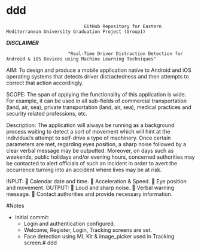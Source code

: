 # ddd
                                 GitHub Repository for Eastern Mediterranean University Graduation Project (Group1)
***DISCLAIMER***

                           "Real-Time Driver Distraction Detection for Android & iOS Devices using Machine Learning Techniques"

AIM: To design and produce a mobile application native to Android and iOS operating
systems that detects driver distractedness and then attempts to correct that action accordingly.

SCOPE: The span of applying the functionality of this application is wide. For example, it can
be used in all sub-fields of commercial transportation (land, air, sea), private transportation (land, air, sea), medical practices and security related professions, etc.

Description: The application will always be running as a background process waiting to detect
a sort of movement which will hint at the individual’s attempt to self-drive a type of machinery. Once certain parameters are met, regarding eyes position, a sharp noise followed by a clear verbal message may be outputted. Moreover, on days such as weekends, public holidays and/or evening hours, concerned authorities may be contacted to alert officials of such an incident in order to avert the occurrence turning into an accident where lives may be at risk.

INPUT:
	Calendar date and time.
	Acceleration & Speed.
	Eye position and movement.
OUTPUT:
	Loud and sharp noise.
	Verbal warning message.
	Contact authorities and provide necessary information.

#Notes
- Initial commit:
    * Login and authentication configured.
    * Welcome, Register, Login, Tracking screens are set.
    * Face detection using ML Kit & image_picker used in Tracking screen.# ddd
